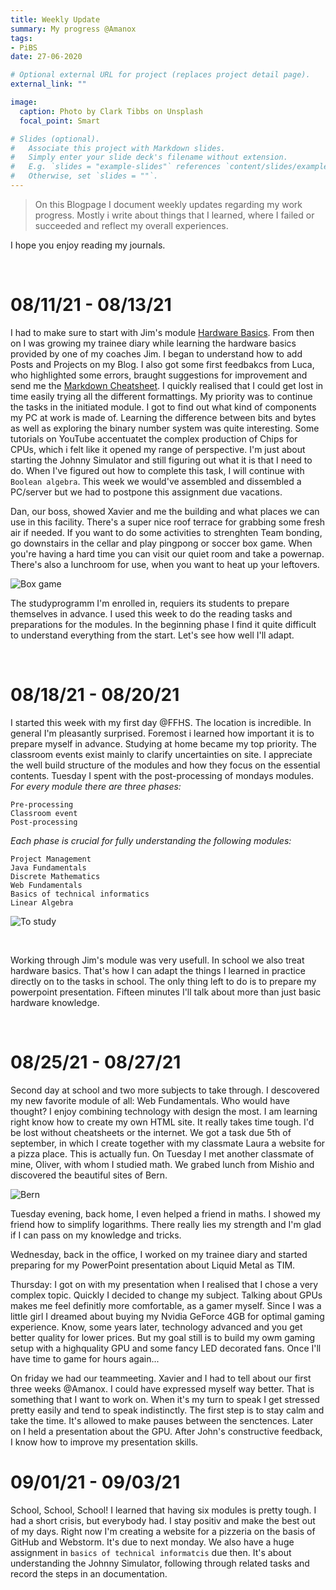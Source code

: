 ```yaml
---
title: Weekly Update
summary: My progress @Amanox
tags:
- PiBS
date: 27-06-2020

# Optional external URL for project (replaces project detail page).
external_link: ""

image:
  caption: Photo by Clark Tibbs on Unsplash
  focal_point: Smart

# Slides (optional).
#   Associate this project with Markdown slides.
#   Simply enter your slide deck's filename without extension.
#   E.g. `slides = "example-slides"` references `content/slides/example-slides.md`.
#   Otherwise, set `slides = ""`.
---
```

> On this Blogpage I document weekly updates regarding my work progress. Mostly i write about things that I learned, where I failed or succeeded and reflect my overall experiences.

I hope you enjoy reading my journals.

<br>

08/11/21 - 08/13/21
======================

I had to make sure to start with Jim's module [Hardware Basics](https://yonea-koch.netlify.app/project/hardware-basics/). From then on I was growing my trainee diary while learning the hardware basics provided by one of my coaches Jim. I began to understand how to add Posts and Projects on my Blog. I also got some first feedbakcs from Luca, who highlighted some errors, braught suggestions for improvement and send me the [Markdown Cheatsheet](https://github.com/adam-p/markdown-here/wiki/Markdown-Cheatsheet#code). I quickly realised that I could get lost in time easily trying all the different formattings. My priority was to continue the tasks in the initiated module. I got to find out what kind of components my PC at work is made of. Learning the difference between bits and bytes as well as exploring the binary number system was quite interesting. Some tutorials on YouTube accentuatet the complex production of Chips for CPUs, which i felt like it opened my range of perspective. I'm just about starting the Johnny Simulator and still figuring out what it is that I need to do. When I've figured out how to complete this task, I will continue with `Boolean algebra`. This week we would've assembled and dissembled a PC/server but we had to postpone this assignment due vacations.

Dan, our boss, showed Xavier and me the building and what places we can use in this facility. There's a super nice roof terrace for grabbing some fresh air if needed. If you want to do some activities to strenghten Team bonding, go downstairs in the cellar and play pingpong or soccer box game. When you're having a hard time you can visit our quiet room and take a powernap. There's also a lunchroom for use, when you want to heat up your leftovers.

![Box game](boxgame.jpg "<b>Box game</b> (Unsplash: Stefan Steinbauer)")

The studyprogramm I'm enrolled in, requiers its students to prepare themselves in advance. I used this week to do the reading tasks and preparations for the modules. In the beginning phase I find it quite difficult to understand everything from the start. Let's see how well I'll adapt.

<br>

08/18/21 - 08/20/21
======================

I started this week with my first day @FFHS. The location is incredible. In general I'm pleasantly surprised. Foremost i learned how important it is to prepare myself in advance. Studying at home became my top priority. The classroom events exist mainly to clarify uncertainties on site. I appreciate the well build structure of the modules and how they focus on the essential contents. Tuesday I spent with the post-processing of mondays modules. *For every module there are three phases:*  

```
Pre-processing
Classroom event
Post-processing
```

*Each phase is crucial for fully understanding the following modules:*  

```
Project Management
Java Fundamentals
Discrete Mathematics
Web Fundamentals
Basics of technical informatics
Linear Algebra
```

![To study](study.jpg "<b>To study</b> (Unsplash: Gery Wibowo)")

<br>

Working through Jim's module was very usefull. In school we also treat hardware basics. That's how I can adapt the things I learned in practice directly on to the tasks in school. The only thing left to do is to prepare my powerpoint presentation. Fifteen minutes I'll talk about more than just basic hardware knowledge. 

<br>

08/25/21 - 08/27/21
====================

Second day at school and two more subjects to take through. I descovered my new favorite module of all: Web Fundamentals. Who would have thought? I enjoy combining technology with design the most. I am learning right know how to create my own HTML site. It really takes time tough. I'd be lost without cheatsheets or the internet. We got a task due 5th of september, in which I create together with my classmate Laura a website for a pizza place. This is actually fun.
On Tuesday I met another classmate of mine, Oliver, with whom I studied math. We grabed lunch from Mishio and discovered the beautiful sites of Bern. 

![Bern](bern.jpg "<b>Bern</b> (Unsplash: Gül ORL)")

Tuesday evening, back home, I even helped a friend in maths. I showed my friend how to simplify logarithms. There really lies my strength and I'm glad if I can pass on my knowledge and tricks. 

Wednesday, back in the office, I worked on my trainee diary and started preparing for my PowerPoint presentation about Liquid Metal as TIM.

Thursday: I got on with my presentation when I realised that I chose a very complex topic. Quickly I decided to change my subject. Talking about GPUs makes me feel definitly more comfortable, as a gamer myself. Since I was a little girl I dreamed about buying my Nvidia GeForce 4GB for optimal gaming experience. Know, some years later, technology advanced and you get better quality for lower prices. But my goal still is to build my owm gaming setup with a highquality GPU and some fancy LED decorated fans. Once I'll have time to game for hours again...

On friday we had our teammeeting. Xavier and I had to tell about our first three weeks @Amanox. I could have expressed myself way better. That is something that I want to work on. When it's my turn to speak I get stressed pretty easily and tend to speak indistinctly. The first step is to stay calm and take the time. It's allowed to make pauses between the senctences. Later on I held a presentation about the GPU. After John's constructive feedback, I know how to improve my presentation skills.


09/01/21 - 09/03/21
=====================
School, School, School! I learned that having six modules is pretty tough. I had a short crisis, but everybody had. I stay positiv and make the best out of my days. Right now I'm creating a website for a pizzeria on the basis of GitHub and Webstorm. It's due to next monday. We also have a huge assignment in `basics of technical informatcis` due then. It's about understanding the Johnny Simulator, following through related tasks and record the steps in an documentation.



